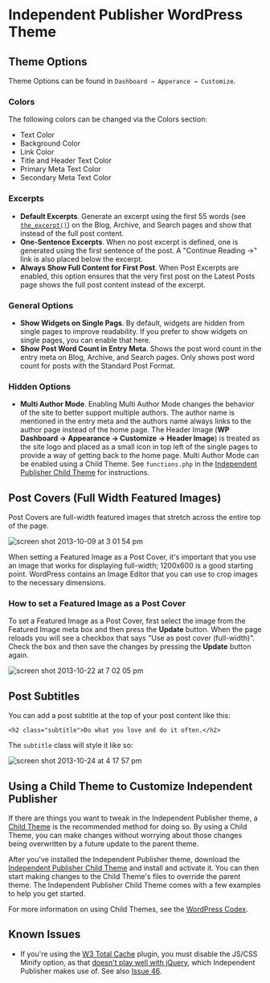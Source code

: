 Independent Publisher WordPress Theme
=====================

## Theme Options

Theme Options can be found in `Dashboard → Apperance → Customize`.

### Colors

The following colors can be changed via the Colors section:

- Text Color
- Background Color
- Link Color
- Title and Header Text Color
- Primary Meta Text Color
- Secondary Meta Text Color

### Excerpts

- **Default Excerpts**. Generate an excerpt using the first 55 words (see [`the_excerpt()`](http://codex.wordpress.org/Function_Reference/the_excerpt)) on the Blog, Archive, and Search pages and show that instead of the full post content. 
- **One-Sentence Excerpts**. When no post excerpt is defined, one is generated using the first sentence of the post. A "Continue Reading →" link is also placed below the excerpt.
- **Always Show Full Content for First Post**. When Post Excerpts are enabled, this option ensures that the very first post on the Latest Posts page shows the full post content instead of the excerpt.

### General Options

- **Show Widgets on Single Pags**. By default, widgets are hidden from single pages to improve readability. If you prefer to show widgets on single pages, you can enable that here.
- **Show Post Word Count in Entry Meta**. Shows the post word count in the entry meta on Blog, Archive, and Search pages. Only shows post word count for posts with the Standard Post Format.

### Hidden Options

- **Multi Author Mode**. Enabling Multi Author Mode changes the behavior of the site to better support multiple authors. The author name is mentioned in the entry meta and the authors name always links to the author page instead of the home page. The Header Image (**WP Dashboard → Appearance → Customize → Header Image**) is treated as the site logo and placed as a small icon in top left of the single pages to provide a way of getting back to the home page. Multi Author Mode can be enabled using a Child Theme. See `functions.php` in the [Independent Publisher Child Theme](https://github.com/raamdev/independent-publisher-child-theme) for instructions.

## Post Covers (Full Width Featured Images)

Post Covers are full-width featured images that stretch across the entire top of the page.

![screen shot 2013-10-09 at 3 01 54 pm](https://f.cloud.github.com/assets/53005/1300647/558b2740-3115-11e3-92cc-6e23dd750bcb.png)

When setting a Featured Image as a Post Cover, it's important that you use an image that works for displaying full-width; 1200x600 is a good starting point. WordPress contains an Image Editor that you can use to crop images to the necessary dimensions.

### How to set a Featured Image as a Post Cover

To set a Featured Image as a Post Cover, first select the image from the Featured Image meta box and then press the **Update** button. When the page reloads you will see a checkbox that says "Use as post cover (full-width)". Check the box and then save the changes by pressing the **Update** button again.

![screen shot 2013-10-22 at 7 02 05 pm](https://f.cloud.github.com/assets/53005/1386236/fe8bff74-3b6d-11e3-8320-22efd60f423e.png)

## Post Subtitles

You can add a post subtitle at the top of your post content like this:

```
<h2 class="subtitle">Do what you love and do it often.</h2>
```

The `subtitle` class will style it like so:

![screen shot 2013-10-24 at 4 17 57 pm](https://f.cloud.github.com/assets/53005/1416672/d3f96c40-3f61-11e3-88eb-47428b696af4.png)

## Using a Child Theme to Customize Independent Publisher

If there are things you want to tweak in the Independent Publisher theme, a [Child Theme](http://codex.wordpress.org/Child_Themes) is the recommended method for doing so. By using a Child Theme, you can make changes without worrying about those changes being overwritten by a future update to the parent theme.

After you've installed the Independent Publisher theme, download the [Independent Publisher Child Theme](https://github.com/raamdev/independent-publisher-child-theme/) and install and activate it. You can then start making changes to the Child Theme's files to override the parent theme. The Independent Publisher Child Theme comes with a few examples to help you get started.

For more information on using Child Themes, see the [WordPress Codex](http://codex.wordpress.org/Child_Themes).

## Known Issues

* If you're using the [W3 Total Cache](http://wordpress.org/plugins/w3-total-cache/) plugin, you must disable the JS/CSS Minify option, as that [doesn't play well with jQuery](http://wordpress.org/support/topic/plugin-w3-total-cache-jquery-conflicts-when-added-to-minify?replies=6), which Independent Publisher makes use of. See also [Issue 46](https://github.com/raamdev/independent-publisher/issues/46#issuecomment-31478382).
